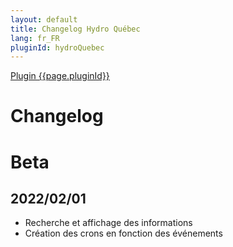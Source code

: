 ```yaml
---
layout: default
title: Changelog Hydro Québec
lang: fr_FR
pluginId: hydroQuebec
---
```


<div id="title">
<a href="../../../{{site.baseurl}}/{{page.pluginId}}/{{page.lang}}">Plugin {{page.pluginId}}</a>
</div>

Changelog
===
# Beta
## 2022/02/01
- Recherche et affichage des informations
- Création des crons en fonction des événements
